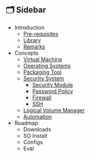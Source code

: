 ## 🗂️ Sidebar

- Introduction
  - [Pre-requisites](https://github.com/pin3dev/42_Cursus/blob/main/tutorial/Born2BeRoot/EN/docs/toStudy.md/#requisites)
  - [Library](https://github.com/pin3dev/42_Cursus/blob/main/tutorial/Born2BeRoot/EN/docs/toStudy.md/#library)
  - [Remarks](https://github.com/pin3dev/42_Cursus/blob/main/tutorial/Born2BeRoot/EN/docs/remarks.md)
- Concepts
  - [Virtual Machine](https://github.com/pin3dev/42_Cursus/blob/main/tutorial/Born2BeRoot/EN/docs/concepts.md/#vm)
  - [Operating Systems](https://github.com/pin3dev/42_Cursus/blob/main/tutorial/Born2BeRoot/EN/docs/concepts.md/#os)
  - [Packaging Tool](https://github.com/pin3dev/42_Cursus/blob/main/tutorial/Born2BeRoot/EN/docs/concepts.md/#pack)
  - [Security System](https://github.com/pin3dev/42_Cursus/blob/main/tutorial/Born2BeRoot/EN/docs/concepts.md/#ssystem)
    - [Security Module](https://github.com/pin3dev/42_Cursus/blob/main/tutorial/Born2BeRoot/EN/docs/concepts.md/#smodule)
    - [Password Policy](https://github.com/pin3dev/42_Cursus/blob/main/tutorial/Born2BeRoot/EN/docs/concepts.md/#password)
    - [Firewall](https://github.com/pin3dev/42_Cursus/blob/main/tutorial/Born2BeRoot/EN/docs/concepts.md/#firewall)
    - [SSH](https://github.com/pin3dev/42_Cursus/blob/main/tutorial/Born2BeRoot/EN/docs/concepts.md/#ssh)
  - [Logical Volume Manager](https://github.com/pin3dev/42_Cursus/blob/main/tutorial/Born2BeRoot/EN/docs/concepts.md/#lvm)
  - [Automation](https://github.com/pin3dev/42_Cursus/blob/main/tutorial/Born2BeRoot/EN/docs/concepts.md/#automation) 
-  Roadmap  
    -  Downloads  
    -  SO Install  
    -  Configs  
    -  Eval  
